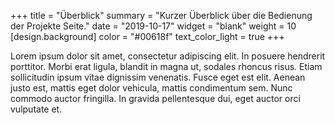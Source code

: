 +++
title = "Überblick"
summary = "Kurzer Überblick über die Bedienung der Projekte Seite."
date = "2019-10-17"
widget = "blank"
weight = 10
[design.background]
  color = "#00618f"
  text_color_light = true
+++



Lorem ipsum dolor sit amet, consectetur adipiscing elit. In posuere hendrerit porttitor. Morbi erat ligula, blandit in magna ut, sodales rhoncus risus. Etiam sollicitudin ipsum vitae dignissim venenatis. Fusce eget est elit. Aenean justo est, mattis eget dolor vehicula, mattis condimentum sem. Nunc commodo auctor fringilla. In gravida pellentesque dui, eget auctor orci vulputate et.
